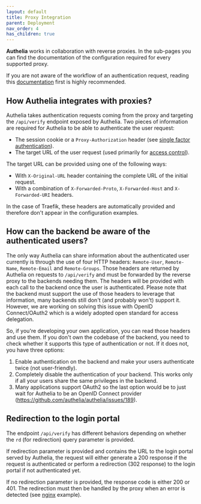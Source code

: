 ```yaml
---
layout: default
title: Proxy Integration
parent: Deployment
nav_order: 4
has_children: true
---
```


**Authelia** works in collaboration with reverse proxies. In the sub-pages you
can find the documentation of the configuration required for every supported
proxy.

If you are not aware of the workflow of an authentication request, reading this
[documentation](../../home/architecture.md) first is highly recommended.

## How Authelia integrates with proxies?

Authelia takes authentication requests coming from the proxy and targeting the
`/api/verify` endpoint exposed by Authelia. Two pieces of information are required for
Authelia to be able to authenticate the user request:

- The session cookie or a `Proxy-Authorization` header (see [single factor authentication](../../features/single-factor.md)).
- The target URL of the user request (used primarily for [access control](../../features/access-control.md)).

The target URL can be provided using one of the following ways:

- With `X-Original-URL` header containing the complete URL of the initial request.
- With a combination of `X-Forwarded-Proto`, `X-Forwarded-Host` and `X-Forwarded-URI` headers.

In the case of Traefik, these headers are automatically provided and therefore don't
appear in the configuration examples.

## How can the backend be aware of the authenticated users?

The only way Authelia can share information about the authenticated user currently is through the use of four HTTP
headers: `Remote-User`, `Remote-Name`, `Remote-Email` and `Remote-Groups`. Those headers are returned by Authelia on
requests to `/api/verify` and must be forwarded by the reverse proxy to the backends needing them. The headers will be
provided with each call to the backend once the user is authenticated. Please note that the backend must support the use
of those headers to leverage that information, many backends still don't (and probably won't) support it. However, we
are working on solving this issue with OpenID Connect/OAuth2 which is a widely adopted open standard for access
delegation.

So, if you're developing your own application, you can read those headers and use them. If you don't own the codebase of
the backend, you need to check whether it supports this type of authentication or not. If it does not, you have three
options:

1.  Enable authentication on the backend and make your users authenticate twice (not user-friendly).
2.  Completely disable the authentication of your backend. This works only if all your users share the same privileges in
   the backend.
3.  Many applications support OAuth2 so the last option would be to just wait for Authelia to be an OpenID Connect
   provider (<https://github.com/authelia/authelia/issues/189>).

## Redirection to the login portal

The endpoint `/api/verify` has different behaviors depending on whether
the `rd` (for redirection) query parameter is provided.

If redirection parameter is provided and contains the URL to the login portal
served by Authelia, the request will either generate a 200 response
if the request is authenticated or perform a redirection (302 response) to the
login portal if not authenticated yet.

If no redirection parameter is provided, the response code is either 200 or 401. The
redirection must then be handled by the proxy when an error is detected
(see [nginx](./nginx.md) example).

